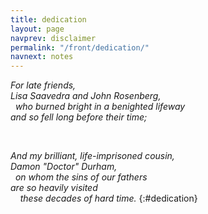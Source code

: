 ```yaml
---
title: dedication
layout: page
navprev: disclaimer
permalink: "/front/dedication/"
navnext: notes
---
```

    
_For late friends,  
Lisa Saavedra and John Rosenberg,  
&nbsp; who burned bright in a benighted lifeway  
and so fell long before their time;_

&nbsp;

_And my brilliant, life-imprisoned cousin,  
Damon "Doctor" Durham,  
&nbsp; on whom the sins of our fathers  
are so heavily visited  
&nbsp; &nbsp; these decades of hard time._
{:#dedication}
